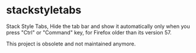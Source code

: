 # stackstyletabs
Stack Style Tabs, Hide the tab bar and show it automatically only when you press "Ctrl" or "Command" key, for Firefox older than its version 57.

This project is obsolete and not maintained anymore.
